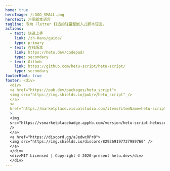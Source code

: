 ```yaml
---
home: true
heroImage: /LOGO_SMALL.png
heroText: 河图脚本语言
tagline: 专为 Flutter 打造的轻量型嵌入式脚本语言。
actions:
  - text: 快速上手
    link: /zh-Hans/guide/
    type: primary
  - text: 在线版本
    link: https://hetu.dev/codepad/
    type: secondary
  - text: Github
    link: https://github.com/hetu-script/hetu-script/
    type: secondary
footerHtml: true
footer: <div>
  <div>
  <a href="https://pub.dev/packages/hetu_script">
  <img src="https://img.shields.io/pub/v/hetu_script" />
  </a>
  <a
  href="https://marketplace.visualstudio.com/items?itemName=hetu-script.hetuscript"
  >
  <img
  src="https://vsmarketplacebadge.apphb.com/version/hetu-script.hetuscript.svg"
  />
  </a>
  <a href="https://discord.gg/aJedwcRPr8">
  <img src="https://img.shields.io/discord/829269197727989760" />
  </a>
  </div>
  <div>MIT Licensed | Copyright © 2020-present hetu.dev</div>
  </div>
---
```

